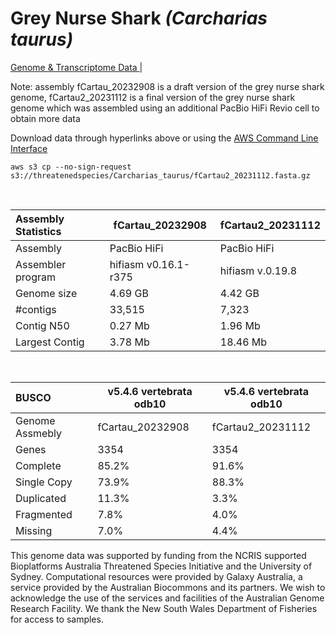 # **Grey Nurse Shark** *(Carcharias taurus)* 

[Genome & Transcriptome Data ](https://threatenedspecies.s3.ap-southeast-2.amazonaws.com/index.html) | 

Note: assembly fCartau_20232908 is a draft version of the grey nurse shark genome, fCartau2_20231112 is a final version of the grey nurse shark genome which was assembled using an additional PacBio HiFi Revio cell to obtain more data

Download data through hyperlinks above or using the [AWS Command Line Interface](https://docs.aws.amazon.com/cli/latest/userguide/cli-chap-install.html)
  
```
aws s3 cp --no-sign-request s3://threatenedspecies/Carcharias_taurus/fCartau2_20231112.fasta.gz

```
<br>

| Assembly Statistics | fCartau_20232908 | fCartau2_20231112 |
|:--- | --- | --- |
| Assembly    | PacBio HiFi | PacBio HiFi |
| Assembler program |  hifiasm v0.16.1-r375 | hifiasm v.0.19.8 |
| Genome size |4.69 GB | 4.42 GB |
| #contigs | 33,515 | 7,323 |
| Contig N50 | 0.27 Mb | 1.96 Mb |
| Largest Contig | 3.78 Mb | 18.46 Mb |

<br>

| BUSCO | v5.4.6 vertebrata odb10 | v5.4.6 vertebrata odb10 |
|:--- | --- | --- |
| Genome Assmebly | fCartau_20232908 | fCartau2_20231112 |
| Genes    | 3354 |  3354 |
| Complete    | 85.2% | 91.6% |
| Single Copy |  73.9% | 88.3% |
| Duplicated | 11.3% | 3.3% |
| Fragmented | 7.8% | 4.0% |
| Missing | 7.0%  | 4.4% |

This genome data was supported by funding from the NCRIS supported Bioplatforms Australia Threatened Species Initiative and the University of Sydney. Computational resources were provided by Galaxy Australia, a service provided by the Australian Biocommons and its partners. We wish to acknowledge the use of the services and facilities of the Australian Genome Research Facility.
We thank the New South Wales Department of Fisheries for access to samples.


